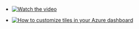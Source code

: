 #
- [![Watch the video](https://i.imgur.com/vKb2F1B.png)](https://youtu.be/vt5fpE0bzSY)

- [![How to customize tiles in your Azure dashboard]()](https://www.youtube.com/watch?v=p-Dy4rSQAQo&list=PLLasX02E8BPCNCK8Thcxu-Y-XcBUbhFWC&index=3)
